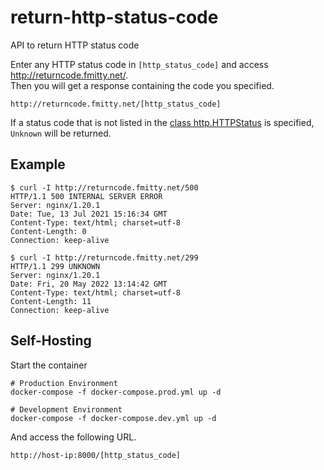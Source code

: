 # return-http-status-code
API to return HTTP status code

Enter any HTTP status code in `[http_status_code]` and access http://returncode.fmitty.net/.  
Then you will get a response containing the code you specified.
```
http://returncode.fmitty.net/[http_status_code]
```

If a status code that is not listed in the [class http.HTTPStatus](https://docs.python.org/3/library/http.html#http-status-codes) is specified, `Unknown` will be returned.
## Example
```Shell
$ curl -I http://returncode.fmitty.net/500
HTTP/1.1 500 INTERNAL SERVER ERROR
Server: nginx/1.20.1
Date: Tue, 13 Jul 2021 15:16:34 GMT
Content-Type: text/html; charset=utf-8
Content-Length: 0
Connection: keep-alive

$ curl -I http://returncode.fmitty.net/299
HTTP/1.1 299 UNKNOWN
Server: nginx/1.20.1
Date: Fri, 20 May 2022 13:14:42 GMT
Content-Type: text/html; charset=utf-8
Content-Length: 11
Connection: keep-alive
```
## Self-Hosting
Start the container
```
# Production Environment
docker-compose -f docker-compose.prod.yml up -d

# Development Environment
docker-compose -f docker-compose.dev.yml up -d
```
And access the following URL.
```
http://host-ip:8000/[http_status_code]
```
